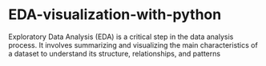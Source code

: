 # EDA-visualization-with-python
Exploratory Data Analysis (EDA) is a critical step in the data analysis process. It involves summarizing and visualizing the main characteristics of a dataset to understand its structure, relationships, and patterns
